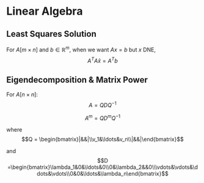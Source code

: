 # Linear Algebra

## Least Squares Solution

For $A [m\times n]$ and $b \in \mathbb{R}^m$, when we want $Ax = b$ but $x$ DNE,
$$A^{T}A\hat{x} = A^{T}b$$

## Eigendecomposition & Matrix Power

For $A [n\times n]$:
$$A = QDQ^{-1}$$

$$A^m = QD^mQ^{-1}$$

where 
$$Q = \begin{bmatrix}|&&|\\v_1&\ldots&v_n\\|&&|\end{bmatrix}$$ 

and 
$$D =\begin{bmatrix}\lambda_1&0&\ldots&0\\0&\lambda_2&&0\\\vdots&\vdots&\ddots&\vdots\\0&0&\ldots&\lambda_n\end{bmatrix}$$